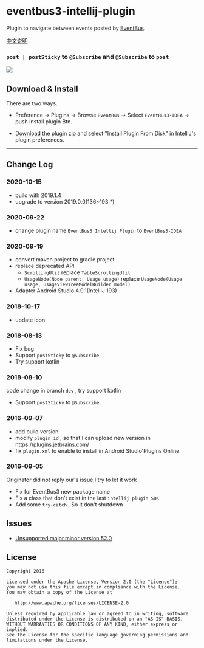 # eventbus3-intellij-plugin

Plugin to navigate between events posted by [EventBus](https://github.com/greenrobot/EventBus).

[中文说明](./README-zh.md)

### `post | postSticky` to `@Subscribe` and `@Subscribe` to `post`

![](https://raw.githubusercontent.com/kgmyshin/eventbus3-intellij-plugin/master/art/cap.gif)


## Download & Install

There are two ways.

- Preference -> Plugins -> Browse `EventBus` -> Select `EventBus3-IDEA` -> push Install plugin Btn.

- [Download](https://github.com/likfe/eventbus3-intellij-plugin/releases) the plugin zip and select "Install Plugin From Disk" in IntelliJ's plugin preferences.

----

## Change Log

### 2020-10-15
- build with 2019.1.4
- upgrade to version 2019.0.0(136~193.*)

### 2020-09-22
- change plugin name `EventBus3 Intellij Plugin` to `EventBus3-IDEA`

### 2020-09-19
- convert maven project to gradle project
- replace deprecated API
    - `ScrollingUtil` replace `TableScrollingUtil`
    - `UsageNode(Node parent, Usage usage)` replace `UsageNode(Usage usage, UsageViewTreeModelBuilder model)`
- Adapter Android Studio 4.0.1(IntelliJ 193)

### 2018-10-17

- update icon

### 2018-08-13

- Fix bug
- Support `postSticky` to `@Subscribe`
- Try support kotlin

### 2018-08-10

code change in branch `dev` , try support kotlin

- Support `postSticky` to `@Subscribe`


### 2016-09-07
- add build version
- modify `plugin id` , so that I can upload new version in https://plugins.jetbrains.com/
- fix `plugin.xml` to enable to install in Android Studio'Plugins Online

### 2016-09-05
Originator did not reply our's issue,I try to let it work

- Fix for EventBus3 new package name
- Fix a class that don't exist in the last `intellij plugin SDK`
- Add some `try-catch` , So it don't shutdown

## Issues

- [Unsupported major.minor version 52.0](https://github.com/likfe/eventbus3-intellij-plugin/issues/1)


## License 

```
Copyright 2016

Licensed under the Apache License, Version 2.0 (the "License");
you may not use this file except in compliance with the License.
You may obtain a copy of the License at

   http://www.apache.org/licenses/LICENSE-2.0

Unless required by applicable law or agreed to in writing, software
distributed under the License is distributed on an "AS IS" BASIS,
WITHOUT WARRANTIES OR CONDITIONS OF ANY KIND, either express or implied.
See the License for the specific language governing permissions and
limitations under the License.
```
